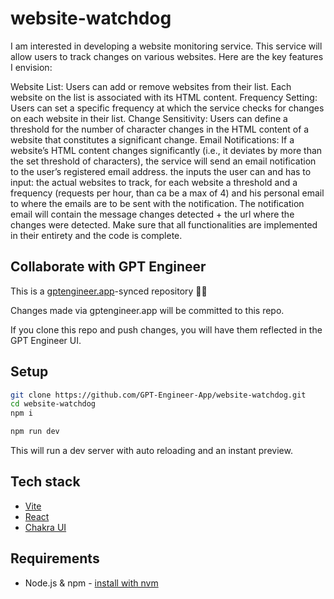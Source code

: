 # website-watchdog

I am interested in developing a website monitoring service. This service will allow users to track changes on various websites. Here are the key features I envision:

Website List: Users can add or remove websites from their list. Each website on the list is associated with its HTML content.
Frequency Setting: Users can set a specific frequency at which the service checks for changes on each website in their list.
Change Sensitivity: Users can define a threshold for the number of character changes in the HTML content of a website that constitutes a significant change.
Email Notifications: If a website’s HTML content changes significantly (i.e., it deviates by more than the set threshold of characters), the service will send an email notification to the user’s registered email address.
the inputs the user can and has to input: the actual websites to track, for each website a threshold and a frequency (requests per hour, than ca be a max of 4) and his personal email to where the emails are to be sent with the notification. The notification email will contain the message changes detected + the url where the changes were detected. 
Make sure that all functionalities are implemented in their entirety and the code is complete. 


## Collaborate with GPT Engineer

This is a [gptengineer.app](https://gptengineer.app)-synced repository 🌟🤖

Changes made via gptengineer.app will be committed to this repo.

If you clone this repo and push changes, you will have them reflected in the GPT Engineer UI.

## Setup

```sh
git clone https://github.com/GPT-Engineer-App/website-watchdog.git
cd website-watchdog
npm i
```

```sh
npm run dev
```

This will run a dev server with auto reloading and an instant preview.

## Tech stack

- [Vite](https://vitejs.dev/)
- [React](https://react.dev/)
- [Chakra UI](https://chakra-ui.com/)

## Requirements

- Node.js & npm - [install with nvm](https://github.com/nvm-sh/nvm#installing-and-updating)
